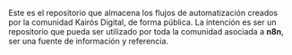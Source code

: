 Este es el repositorio que almacena los flujos de automatización creados por la comunidad Kairós Digital,  de forma pública.
La intención es ser un repositorio que pueda ser utilizado por toda la comunidad asociada a __n8n__, ser una fuente de información y referencia.
